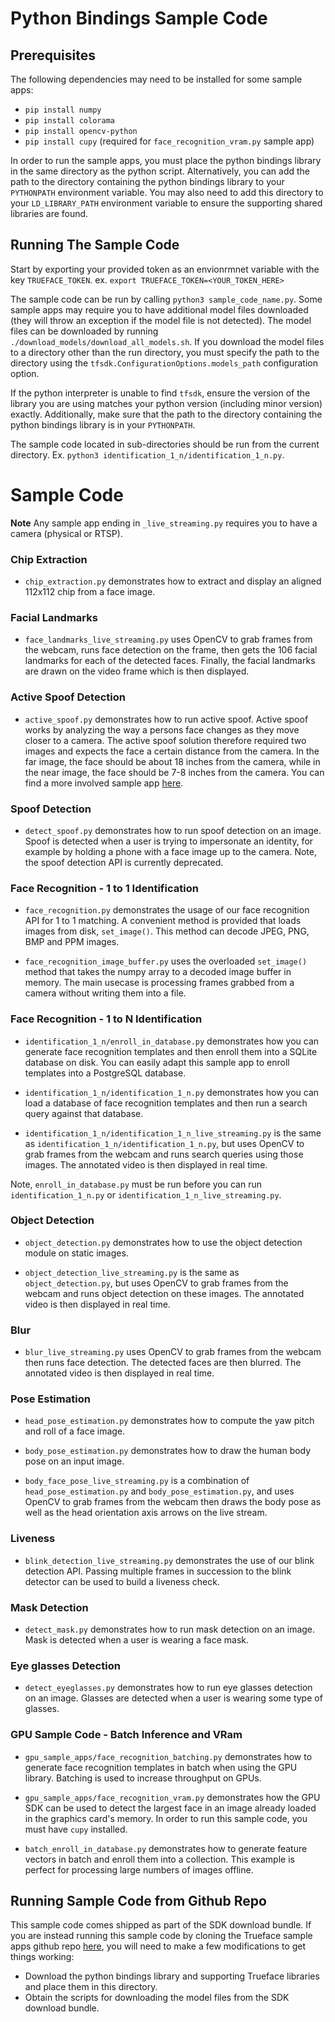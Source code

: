 # Python Bindings Sample Code

## Prerequisites

The following dependencies may need to be installed for some sample apps:
- `pip install numpy`
- `pip install colorama`
- `pip install opencv-python`
- `pip install cupy` (required for `face_recognition_vram.py` sample app)

In order to run the sample apps, you must place the python bindings library in the same directory as the python script. 
Alternatively, you can add the path to the directory containing the python bindings library to your `PYTHONPATH` environment variable.
You may also need to add this directory to your `LD_LIBRARY_PATH` environment variable to ensure the supporting shared libraries are found.

## Running The Sample Code

Start by exporting your provided token as an envionrmnet variable with the key `TRUEFACE_TOKEN`. 
ex. `export TRUEFACE_TOKEN=<YOUR_TOKEN_HERE>`

The sample code can be run by calling `python3 sample_code_name.py`.
Some sample apps may require you to have additional model files downloaded (they will throw an exception if the model file is not detected).
The model files can be downloaded by running `./download_models/download_all_models.sh`. 
If you download the model files to a directory other than the run directory, you must specify the path to the directory using the `tfsdk.ConfigurationOptions.models_path` configuration option.

If the python interpreter is unable to find `tfsdk`, ensure the version of the library
you are using matches your python version (including minor version) exactly.
Additionally, make sure that the path to the directory containing the python bindings library is in your `PYTHONPATH`.

The sample code located in sub-directories should be run from the current directory. Ex. `python3 identification_1_n/identification_1_n.py`.

# Sample Code

**Note**
Any sample app ending in `_live_streaming.py` requires you to have a camera (physical or RTSP).

### Chip Extraction
- `chip_extraction.py` demonstrates how to extract and display an aligned 112x112 chip from a face image.

### Facial Landmarks
- `face_landmarks_live_streaming.py` uses OpenCV to grab frames from the webcam, runs face detection on the frame, then gets the 106 facial landmarks for each of the detected faces. Finally, the facial landmarks are drawn on the video frame which is then displayed.

### Active Spoof Detection
- `active_spoof.py` demonstrates how to run active spoof. 
  Active spoof works by analyzing the way a persons face changes as they move closer to a camera. 
  The active spoof solution therefore required two images and expects the face a certain distance from the camera. 
  In the far image, the face should be about 18 inches from the camera, while in the near image, the face should be 7-8 inches from the camera.
  You can find a more involved sample app [here](https://github.com/getchui/sample-apps/tree/master/python/active_spoof_frontend_app).

### Spoof Detection
- `detect_spoof.py` demonstrates how to run spoof detection on an image. 
  Spoof is detected when a user is trying to impersonate an identity, for example by holding a phone with a face image up to the camera.
  Note, the spoof detection API is currently deprecated.

### Face Recognition - 1 to 1 Identification
- `face_recognition.py` demonstrates the usage of our face recognition API for 1 to 1 matching. 
   A convenient method is provided that loads images from disk, `set_image()`. This method can decode JPEG, PNG, BMP and PPM images. 

- `face_recognition_image_buffer.py` uses the overloaded `set_image()` method that takes the numpy array to a decoded image buffer in memory.
  The main usecase is processing frames grabbed from a camera without writing them into a file.

### Face Recognition - 1 to N Identification
- `identification_1_n/enroll_in_database.py` demonstrates how you can generate face recognition templates and then enroll them into a SQLite database on disk.
  You can easily adapt this sample app to enroll templates into a PostgreSQL database.
  
- `identification_1_n/identification_1_n.py` demonstrates how you can load a database of face recognition templates and then run a search query against that database.
  
- `identification_1_n/identification_1_n_live_streaming.py` is the same as `identification_1_n/identification_1_n.py`, but uses OpenCV to grab frames from the webcam and runs search queries using those images. 
The annotated video is then displayed in real time. 

Note, `enroll_in_database.py` must be run before you can run `identification_1_n.py` or `identification_1_n_live_streaming.py`.

### Object Detection
- `object_detection.py` demonstrates how to use the object detection module on static images.
  
- `object_detection_live_streaming.py` is the same as `object_detection.py`, but uses OpenCV to grab frames from the webcam and runs object detection on these images.
  The annotated video is then displayed in real time.

### Blur
- `blur_live_streaming.py` uses OpenCV to grab frames from the webcam then runs face detection. The detected faces are then blurred.
The annotated video is then displayed in real time.

### Pose Estimation
- `head_pose_estimation.py` demonstrates how to compute the yaw pitch and roll of a face image.

- `body_pose_estimation.py` demonstrates how to draw the human body pose on an input image. 

- `body_face_pose_live_streaming.py` is a combination of `head_pose_estimation.py` and `body_pose_estimation.py`, and uses OpenCV to grab frames from the webcam then draws the body pose as well as the head orientation axis arrows on the live stream. 

### Liveness
- `blink_detection_live_streaming.py` demonstrates the use of our blink detection API.
Passing multiple frames in succession to the blink detector can be used to build a liveness check.

### Mask Detection
- `detect_mask.py` demonstrates how to run mask detection on an image. Mask is detected when a user is wearing a face mask.

### Eye glasses Detection
- `detect_eyeglasses.py` demonstrates how to run eye glasses detection on an image. Glasses are detected when a user is wearing some type of glasses.

### GPU Sample Code - Batch Inference and VRam
- `gpu_sample_apps/face_recognition_batching.py` demonstrates how to generate face recognition templates in batch when using the GPU library.
Batching is used to increase throughput on GPUs.

- `gpu_sample_apps/face_recognition_vram.py` demonstrates how the GPU SDK can be used to detect the largest face in an image already loaded in the graphics card's memory.
  In order to run this sample code, you must have `cupy` installed.

- `batch_enroll_in_database.py` demonstrates how to generate feature vectors in batch and enroll them into a collection. This example is perfect for processing large numbers of images offline.

## Running Sample Code from Github Repo
This sample code comes shipped as part of the SDK download bundle. 
If you are instead running this sample code by cloning the Trueface sample apps github repo [here](https://github.com/getchui/sample-apps), you will need to make a few modifications to get things working:

* Download the python bindings library and supporting Trueface libraries and place them in this directory.
* Obtain the scripts for downloading the model files from the SDK download bundle.
